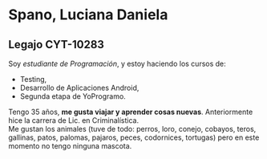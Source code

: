 # Spano, Luciana Daniela

## Legajo CYT-10283

Soy *estudiante de Programación*, y estoy haciendo los cursos de:

- Testing,
- Desarrollo de Aplicaciones Android,
- Segunda etapa de YoProgramo.


Tengo 35 años, **me gusta viajar y aprender cosas nuevas**. Anteriormente hice la carrera de Lic. en Criminalística.  
Me gustan los animales (tuve de todo: perros, loro, conejo, cobayos, teros, gallinas, patos, palomas, pajaros, peces, codornices, tortugas) pero en este momento no tengo ninguna mascota.
